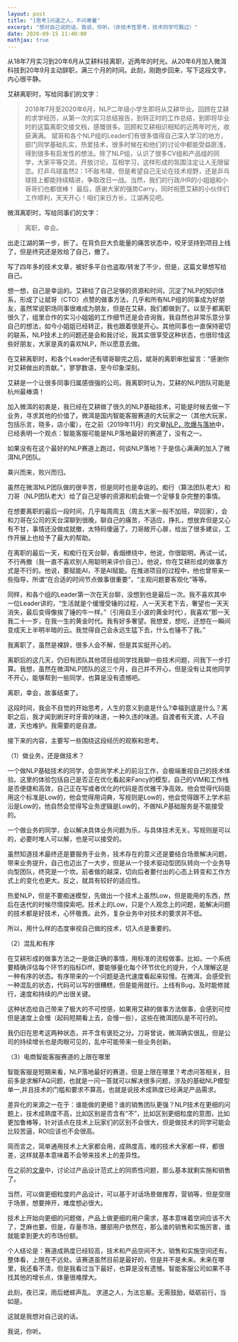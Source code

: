 ```yaml
---
layout: post
title: "[思考]问道之人，不问寒暑"
excerpt: "想对自己说的话，我说，你听。（非技术性思考，技术同学可飘过）"
date: 2020-09-15 11:40:00
mathjax: true
---
```


从18年7月实习到20年6月从艾耕科技离职，近两年的时光。从20年6月加入微洱科技到20年9月主动辞职，满三个月的时间。此刻，刚跑步回来，写下这段文字，内心很平静。

艾耕离职时，写给同事们的文字：

>2018年7月至2020年6月，NLP二年级小学生即将从艾耕毕业。回顾在艾耕的求学经历，从第一次的实习总结报告，到转正时的工作总结，到即将毕业时的这篇离职交接文档，感慨很多。回顾和艾耕相识相知的近两年时光，收获满满。
斌哥和各个NLP组的Leader们有很多值得自己深入学习的地方，部门同学基础扎实，热爱技术，很多时候在和他们的讨论中都能受益匪浅，得到很多有启发性的想法。除了NLP组，认识了很多CV组和产品组的同学，大家平等交流，开放讨论，互相学习，这样形成的氛围注定让人无限留恋。打乒乓球虽然2：1不敌韦啸，但是希望自己无论在技术视野，还是乒乓球技上都能持续精进，争取改日一战。当然，我们的行政/HR的小姐姐和小哥哥们也都很棒！
最后，感谢大家的强势Carry，同时祝愿艾耕的小伙伴们工作顺利，天天开心！咱们来日方长，江湖再见吧。

微洱离职时，写给同事们的文字：

>离职，幸会。

出走江湖的第一步，折了。在背负巨大负能量的痛苦状态中，咬牙坚持到项目上线了，但是终究还是败给了自己，撤了。

写了四年多的技术文章，被好多平台也盗取/转发了不少，但是，这篇文章想写给自己。

想一想，自己是幸运的。艾耕给了自己足够的资源和时间，沉淀了NLP的知识体系，形成了让斌哥（CTO）点赞的做事方法，几乎和所有NLP组的同事成为好朋友，虽然常说职场同事很难成为朋友，但是在艾耕，我们都做到了。以至于都离职很久了，组里合作的实习小姐姐的工作细节还是会咨询我，我自然也非常乐意分享自己的想法，如今小姐姐已经转正，我也跟着很是开心。其他同事也一直保持密切的联系，NLP技术上的问题还是会和我讨论，我其实很享受这种状态，也很珍惜这些好朋友，大家是真的喜欢NLP，所以愿意去做。

在艾耕离职时，和各个Leader还有啸哥聊完之后，斌哥的离职审批留言：“感谢你对艾耕做出的贡献。”，寥寥数语，至今印象深刻。

艾耕是一个让很多同事归属感很强的公司。我离职时认为，艾耕的NLP团队可能是杭州最棒滴！

加入微洱的初衷是，我已经在艾耕做了很久的NLP基础技术，可能是时候去做一下业务，寻求其他的价值了。微洱是国内智能客服赛道的大玩家之一（其他大玩家，包括乐言，晓多，店小蜜），在之前（2019年11月）的文章[NLP，吹爆与落地](https://zhpmatrix.github.io/2019/11/02/thoughts-about-nlp-in-industry/)中，已经表明一个观点：智能客服可能是NLP落地最好的赛道了，没有之一。

如果没有在这个最好的NLP赛道上跑过，何谈NLP落地？于是信心满满的加入了微洱NLP团队。

乘兴而来，败兴而归。

虽然在微洱NLP团队做的很辛苦，但是同时也是幸运的。痴行（算法团队老大）和刀哥（NLP团队老大）给了自己足够的资源和机会做一个足够复杂完整的事情。

在想要离职的最后一段时间，几乎每周周五（周五大家一般不加班，早回家），会和刀哥在公司的天台深聊到很晚，聊自己的痛苦，不适应，挣扎，想放弃但是又心有不甘，事情还没做成就撤，太特码傻逼了。刀哥敞开心扉，给出了很多建议，工作开展上也给予了最大的帮助。

在离职的最后一天，和痴行在天台聊，香烟缭绕中，他说，你很聪明，再试一试，不行再撤（我一直不喜欢别人用聪明来评价自己）。他说，你在艾耕形成的做事方式是不行的。他说，要赋能AI，不是AI赋能。在推进项目的过程中，他也曾带来一些指导，所谓“在合适的时间节点做事很重要”，“主观问题要客观化”等等。

同样，和各个组的Leader第一次在天台聊，没想到也是最后一次。我不喜欢其中一位Leader讲的，“生活就是个缓慢受锤的过程，人一天天老下去，奢望也一天天消失，最后变得像挨了锤的牛一样。”（引用自王小波的黄金时代），我喜欢“那一天我二十一岁，在我一生的黄金时代。我有好多奢望。我想爱，想吃，还想在一瞬间变成天上半明半暗的云。我觉得自己会永远生猛下去，什么也锤不了我。”

我离职了，虽然是裸辞，很多人会不解，但是其实挺开心的。

离职后的这几天，仍旧有团队其他项目组同学找我聊一些技术问题，问我下一步打算。我想，虽然在微洱NLP团队的这三个月，自己并不开心，但是没有让其他同学不开心，能够帮到一些同学，也算是没有遗憾吧。

离职，幸会，故事结束了。

这段时间，我会不自觉的开始思考，人生的意义到底是什么?幸福到底是什么？离职之后，我才闻到刷牙时牙膏的味道，一种久违的味道。自渡者有天渡，人不自渡，天也难护。我需要的是自渡。

接下来的内容，主要写一些围绕这段经历的观察和思考。

（1）做业务，还是做技术？

一个做NLP基础技术的同学，会崇尚学术上的前沿工作，会极端重视自己的技术体验。这里的体验包括自己是否正在优化看起来Fancy的模型，自己的VIM和工作栈是否便捷和高效，自己正在写或者优化的代码是否优雅干净高效。他会觉得代码能用这个标准是Low的，他会觉得用词典，写规则是Low的，他会觉得跟不上学术前沿是Low的，他自然会觉得写业务逻辑是Low的，不做NLP基础服务是不能接受的。

一个做业务的同学，会以解决具体业务问题为乐，与具体技术无关。写规则是可以的，必要时堆人可以解，也是可以接受的。

虽然知道技术最终还是要服务于业务，技术存在的意义还是要结合场景解决问题，带来业务提升，自己也迈出了一大步，但是从一个技术驱动型团队转向一个业务导向型团队，终究是一个坎。前者做的越深，切向后者要付出的心态上转变和工作方式上的变化也更大。反之，就具有较好的适应性。

热爱NLP，但是不要痴迷模型，先做出一个技术上虽然Low，但是能用的东西，然后在迭代的时候尽情探索吧。技术上的Low，只是个人观念上的问题，能解决问题的技术都是好技术，心怀敬畏。此外，复杂业务中对技术的要求并不低。

所以，用什么样的态度审视自己做的技术，切入点是重要的。

（2）混乱和有序

在艾耕形成的做事方法之一是做正确的事情，用标准的流程做事。比如，一个系统要精确评估每个环节的指标Diff，要能够量化每个环节优化的提升，个人理解这是一种有序的状态。有序带来的一个问题是迭代速度看起来较慢。在微洱，会感受到一种混乱的状态，代码可以写的很糟糕，但是能用就行。上线有Bug，及时能修就行，速度和持续的产出很关键。

这种状态给自己带来了极大的不可控感，如果用艾耕的做事方法做事，会感到可控但是速度上会慢（起码短期看上去，会慢一些），这些在微洱团队是不可行的。

我仍旧在思考这两种状态，并不含有褒贬之分。刀哥曾说，微洱确实很乱，但是公司的持续增长也是肉眼可见的，乱中可能带来一些业务创新。

（3）电商智能客服赛道的上限在哪里

智能客服是短期来看，NLP落地最好的赛道，但是上限在哪里？考虑问答相关，目前多是求解FAQ问题，也就是一问一答就可以解决很多问题，涉及的基础NLP模型单一,并且技术的门槛和要求不算高，也就是说技术成熟度已经满足产品需求。

差异化的来源之一在于：谁能做的更细？谁的销售团队更强？NLP技术在更细的问题上，技术成熟度不高，比如区别是否含有“不”，比如区别更细粒度的意图，比如更加鲁棒等，针对该点在技术上玩家们的区别不会很大，但是做技术的同学可能会比较苦逼，ROI应该也不会很高。

简而言之，简单通用技术上大家都会用，成熟度高，难的技术大家都一样，都很差，这样就基本意味着不会带来技术上的差异性。

在之前的[文章](https://zhpmatrix.github.io/2020/08/02/think-in-dialogue-system/)中，讨论过产品设计范式上的同质性问题，那么基本就剩实施和销售了。

当然，可以做更细粒度的产品设计，可以基于对话场景做推荐，营销等，但是受限于场景，想要抻开，难度想必很大。

技术上开始向更细的问题做，产品上做更细的用户需求，基本意味着空间应该不大了，芝麻也要。但是，存量市场，腰部用户依然在，那么谁的销售和实施厉害，谁就能拿到更大的市场份额。

个人结论是：赛道成熟度已经较高，技术和产品空间不大，销售和实施空间还有，整体看，上限在不远处。该赛道虽然目前是最好的，但是并不是未来。未来在哪里，我还看不清，但是我看过当下最好，也算是没有遗憾。智能客服公司如果不寻找其他的增长点，体量很难撑大。

此刻，夜已深，雨后蟋蟀声乱。 求道之人，为法忘躯。无需鼓励，砥砺前行，当如是。

这就是我想对自己说的话。

我说，你听。




